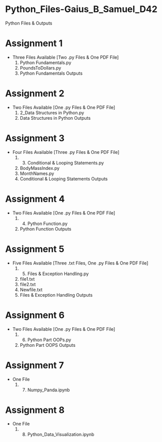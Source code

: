 # Python_Files-Gaius_B_Samuel_D42
Python Files &amp; Outputs

# Assignment 1
- Three Files Available [Two .py Files & One PDF File]
  1. Python Fundamentals.py
  2. PoundsToDollars.py
  3. Python Fundamentals Outputs

# Assignment 2
- Two Files Available [One .py Files & One PDF File]
  1. 2_Data Structures in Python.py
  2. Data Structures in Python Outputs

# Assignment 3
- Four Files Available [Three .py Files & One PDF File]
  1. 3. Conditional & Looping Statements.py
  2. BodyMassIndex.py
  3. MonthNames.py
  4. Conditional & Looping Statements Outputs

# Assignment 4
- Two Files Available [One .py Files & One PDF File]
  1. 4. Python Function.py
  2. Python Function Outputs

# Assignment 5
- Five Files Available [Three .txt Files, One .py Files & One PDF File]
  1. 5. Files & Exception Handling.py
  2. file1.txt
  3. file2.txt
  4. Newfile.txt
  5. Files & Exception Handling Outputs

# Assignment 6
- Two Files Available [One .py Files & One PDF File]
  1. 6. Python Part OOPs.py
  2. Python Part OOPS Outputs
 
# Assignment 7
- One File
  1. 7. Numpy_Panda.ipynb

# Assignment 8
- One File
  1. 8. Python_Data_Visualization.ipynb
